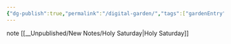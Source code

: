 ```yaml
---
{"dg-publish":true,"permalink":"/digital-garden/","tags":["gardenEntry"]}
---
```



note
[[__Unpublished/New Notes/Holy Saturday\|Holy Saturday]]




